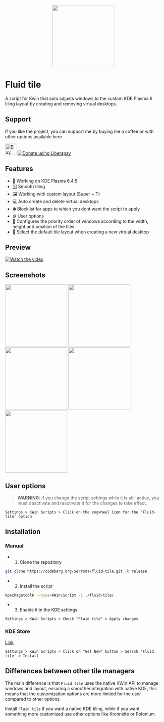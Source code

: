 <p align="center">
  <img src ="https://codeberg.org/Serroda/fluid-tile/raw/branch/main/.meta/logo.svg" width="200"/>
</p>

# Fluid tile

A script for Kwin that auto adjusts windows to the custom KDE Plasma 6 tiling layout by creating and removing virtual desktops.

## Support

If you like the project, you can support me by buying me a coffee or with other options available here

<a href='https://ko-fi.com/M4M81LR295' target='_blank'><img height='36' style='border:0px;height:36px;' src='https://storage.ko-fi.com/cdn/kofi3.png?v=6' border='0' alt='Buy Me a Coffee at ko-fi.com' /></a>
<a href="https://liberapay.com/Serroda/donate"><img alt="Donate using Liberapay" src="https://liberapay.com/assets/widgets/donate.svg"></a>

## Features

- 🚀 Working on KDE Plasma 6.4.5
- 🪟 Smooth tiling
- 🖼️ Working with custom layout (Super + T)
- 💻 Auto create and delete virtual desktops
- ⛔ Blocklist for apps to which you dont want the script to apply
- ⚙️ User options
- 🔢 Configures the priority order of windows according to the width, height and position of the tiles
- 🔳 Select the default tile layout when creating a new virtual desktop

## Preview

[![Watch the video](https://i.ytimg.com/vi/U04QsvblbSA/hqdefault.jpg?sqp=-oaymwFBCNACELwBSFryq4qpAzMIARUAAIhCGAHYAQHiAQoIGBACGAY4AUAB8AEB-AH-CIAC0AWKAgwIABABGH8gHSgZMA8=&rs=AOn4CLDTqR09B7FJOcqmOJQ5cqNI4rwRPA)](https://youtu.be/U04QsvblbSA)

## Screenshots

  <img src ="https://codeberg.org/Serroda/fluid-tile/raw/branch/main/.meta/screenshot1.png" width="200"/>
  <img src ="https://codeberg.org/Serroda/fluid-tile/raw/branch/main/.meta/screenshot2.png" width="200"/>
  <img src ="https://codeberg.org/Serroda/fluid-tile/raw/branch/main/.meta/screenshot3.png" width="200"/>
  <img src ="https://codeberg.org/Serroda/fluid-tile/raw/branch/main/.meta/screenshot4.png" width="200"/>
  <img src ="https://codeberg.org/Serroda/fluid-tile/raw/branch/main/.meta/screenshot5.png" width="200"/>

## User options

> **WARNING**: If you change the script settings while it is still active,
> you must deactivate and reactivate it for the changes to take effect.

`Settings > KWin Scripts > Click on the cogwheel icon for the ‘Fluid-tile’ option`

## Installation

### Manual

- 1. Clone the repository

```sh
git clone https://codeberg.org/Serroda/fluid-tile.git -b release
```

- 2. Install the script

```sh
kpackagetool6 --type=KWin/Script -i ./fluid-tile/
```

- 3. Enable it in the KDE settings

`Settings > KWin Scripts > Check "Fluid tile" > Apply changes`

### KDE Store

[Link](https://store.kde.org/p/2322321)

`Settings > KWin Scripts > Click on "Get New" button > Search 'Fluid tile' > Install`

## Differences between other tile managers

The main difference is that `Fluid tile` uses the native KWin API to manage windows and layout, ensuring a smoother integration with native KDE, this means that the customization options are more limited for the user compared to other options. 

Install `Fluid tile` if you want a native KDE tiling, while if you want something more customized use other options like Krohnkite or Polonium
